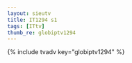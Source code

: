```yaml
--- 
layout: sieutv
title: IT1294 s1
tags: [ITtv]
thumb_re: globiptv1294
---
```

{% include tvadv key="globiptv1294" %} 
